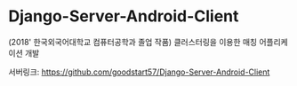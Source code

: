 # Django-Server-Android-Client
(2018' 한국외국어대학교 컴퓨터공학과 졸업 작품) 클러스터링을 이용한 매칭 어플리케이션 개발

서버링크: https://github.com/goodstart57/Django-Server-Android-Client
